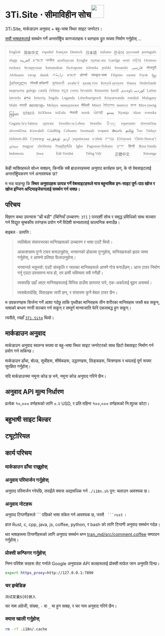 <h1 style="justify-content:space-between">3Ti.Site ⋅ सीमाविहीन सोच<img src="//i-01.eu.org/3Ti/logo.svg" style="user-select:none;margin-top:-1px;width:42px"></h1>

3Ti.Site, मार्कडाउन अनुवाद + बहु-भाषा स्थिर साइट जनरेटर।

[सयौं भाषाहरूलाई](https://github.com/i18n-site/node/blob/main/lang/src/index.js) समर्थन गर्ने अन्तर्राष्ट्रिय कागजातहरू र ब्लगहरू द्रुत रूपमा निर्माण गर्नुहोस् ...

<pre class="langli" style="display:flex;flex-wrap:wrap;background:transparent;border:1px solid #eee;font-size:12px;box-shadow:0 0 3px inset #eee;padding:12px 5px 4px 12px;justify-content:space-between;"><style>pre.langli i{font-weight:300;font-family:s;margin-right:7px;margin-bottom:8px;font-style:normal;color:#666;border-bottom:1px dashed #ccc;}</style><i>English</i><i> 简体中文 </i><i>español</i><i>français</i><i>Deutsch</i><i> 日本語 </i><i>italiano</i><i>한국어</i><i>русский</i><i>português</i><i>shqip</i><i>‫العربية‬</i><i>አማርኛ</i><i>অসমীয়া</i><i>azərbaycan</i><i>Eʋegbe</i><i>Aymar aru</i><i>Gaeilge</i><i>eesti</i><i>ଓଡ଼ିଆ</i><i>Oromoo</i><i>euskara</i><i>беларуская</i><i>bamanakan</i><i>български</i><i>íslenska</i><i>polski</i><i>bosanski</i><i>‫فارسی‬</i><i>भोजपुरी</i><i>Afrikaans</i><i>татар</i><i>dansk</i><i>‫ދިވެހިބަސް‬</i><i>ትግርኛ</i><i>डोगरी</i><i>संस्कृत भाषा</i><i>Filipino</i><i>suomi</i><i>Frysk</i><i>ខ្មែរ</i><i>ქართული</i><i>गोंयची कोंकणी</i><i>ગુજરાતી</i><i>avañe’ẽ</i><i>қазақ тілі</i><i>Kreyòl ayisyen</i><i>Hausa</i><i>Nederlands</i><i>кыргызча</i><i>galego</i><i>català</i><i>čeština</i><i>ಕನ್ನಡ</i><i>corsu</i><i>hrvatski</i><i>Runasimi</i><i>kurdî</i><i>‫کوردیی ناوەندی‬</i><i>Latina</i><i>latviešu</i><i>ລາວ</i><i>lietuvių</i><i>lingála</i><i>Luganda</i><i>Lëtzebuergesch</i><i>Kinyarwanda</i><i>română</i><i>Malagasy</i><i>Malti</i><i>मराठी</i><i>മലയാളം</i><i>Melayu</i><i>македонски</i><i>मैथिली</i><i>Māori</i><i>মৈতৈলোন্</i><i>монгол</i><i>বাংলা</i><i>Mizo ṭawng</i><i>မြန်မာ</i><i>𞄀𞄄𞄰𞄩𞄍𞄜𞄰</i><i>IsiXhosa</i><i>isiZulu</i><i>नेपाली</i><i>norsk</i><i>ਪੰਜਾਬੀ</i><i>‫پښتو‬</i><i>Nyanja</i><i>Akan</i><i>svenska</i><i>Gagana fa'a Sāmoa</i><i>српски</i><i>Sesotho sa Leboa</i><i>Sesotho</i><i>සිංහල</i><i>esperanto</i><i>slovenčina</i><i>slovenščina</i><i>Kiswahili</i><i>Gàidhlig</i><i>Cebuano</i><i>Soomaali</i><i>тоҷикӣ</i><i>తెలుగు</i><i>தமிழ்</i><i>ไทย</i><i>Türkçe</i><i>türkmen dili</i><i>Cymraeg</i><i>‫ئۇيغۇرچە‬</i><i>‫اردو‬</i><i>українська</i><i>o‘zbek</i><i>‫עברית‬</i><i>Ελληνικά</i><i>ʻŌlelo Hawaiʻi</i><i>‫سنڌي‬</i><i>magyar</i><i>chiShona</i><i>հայերեն</i><i>Igbo</i><i>Pagsasao Ilokano</i><i>‫ייִדיש‬</i><i>हिन्दी</i><i>Basa Sunda</i><i>Indonesia</i><i>Jawa</i><i>Èdè Yorùbá</i><i>Tiếng Việt</i><i> 正體中文 </i><i>Xitsonga</i></pre>

केही व्यक्तिहरूले सोध्न सक्छन्, किनकि सबै ब्राउजरहरूमा अनुवाद कार्यहरू छन्, के यो वेबसाइटलाई अन्तर्राष्ट्रियकरण गर्न अनावश्यक छ?

म भन्न चाहन्छु कि **स्थिर अनुवादहरू उत्पन्न गर्ने वेबसाइटहरूले मात्र बहुभाषिक इन-साइट पूर्ण-पाठ खोज र खोज इन्जिन अप्टिमाइजेसनलाई समर्थन गर्न सक्छ।**

## परिचय

विज्ञान कथा उपन्यास &quot;थ्री बडी&quot; (चिनियाँ उच्चारण: `3Tǐ` ) पारदर्शी सोच र समृद्ध प्रविधिको साथ सञ्चार गर्न विद्युत चुम्बकीय तरंगहरू प्रयोग गर्ने विदेशी सभ्यतालाई काल्पनिक बनाउँछ।

बाइबल · उत्पत्ति :

> त्यतिबेला संसारभरका मानिसहरूको उच्चारण र भाषा एउटै थियो।
>
> आकाशसम्म पुग्ने टावर बनाउनुहोस्, भगवानको ढोकामा पुग्नुहोस्, मानिसहरूको हृदय जम्मा गर्नुहोस्, र आफ्नो प्रतिष्ठा फैलाउनुहोस्।
>
> भगवानले भन्नुभयो: एउटै संस्कृति र जातका मानिसहरूले आफ्नै गोत्र बनाउँछन्। आज टावर निर्माण गर्नु एउटा प्रस्तावना मात्र हो, तर हामी भविष्यमा सबै गर्नेछौं।
>
> त्यसपछि उहाँ आएर मानिसहरूलाई विभिन्न ठाउँमा छरपस्ट पारे, एक-अर्कालाई बुझ्न असमर्थ।
>
> त्यसबेलादेखि, विवादहरू जारी छन्, र संसारमा कुनै बेबल टावर छैन।

म उपकरणहरू सिर्जना गर्ने आशा गर्दछु ताकि पृथ्वीका मानिसहरू तीन शरीरका मानिसहरू जस्तै बन्न सकून्, भाषाको बन्धन नगरी सञ्चार गर्न सकून् र सम्पूर्ण मानवजाति फेरि एकताबद्ध हुन सकून्।

त्यसैले, त्यहाँ [`3Ti.Site`](//3Ti.Site) थियो।

## मार्कडाउन अनुवाद

मार्कडाउन अनुवाद स्वतन्त्र रूपमा वा बहु-भाषा स्थिर साइट जनरेटरको साथ छिटो वेबसाइट निर्माण गर्न प्रयोग गर्न सकिन्छ।

मार्कडाउन ढाँचा, बोल्ड, सूचीहरू, शीर्षकहरू, उद्धरणहरू, लिङ्कहरू, चित्रणहरू र थपलाई पूर्ण रूपमा सुरक्षित गर्नुहोस्।

यदि मार्कडाउनमा नमूना कोड छ भने, नमूना कोड अनुवाद गरिने छैन।

## अनुवाद API मूल्य निर्धारण

प्रत्येक १०,००० वर्णहरूको लागि ०.२ USD, र प्रति महिना १००,००० वर्णहरूको नि:शुल्क कोटा।

## बहुभाषी साइट बिल्डर

## ट्यूटोरियल

## कार्य परिचय

### मार्कडाउन ढाँचा राख्नुहोस्

### अनुवाद परिमार्जन गर्नुहोस्

अनुवाद परिमार्जन गरेपछि, तपाईंले क्यास अद्यावधिक गर्न `./i18n.sh` पुन: चलाउन आवश्यक छ।

### अनुवाद नोटहरू

अनुवाद टिप्पणीहरूले \``` पछिको भाषा संकेत गर्न आवश्यक छ, जस्तै ` ```rust` ।

हाल Rust, c, cpp, java, js, coffee, python, र bash को लागि टिप्पणी अनुवाद समर्थन गर्दछ।

थप भाषाहरूमा टिप्पणीहरूको लागि अनुवाद समर्थन थप्न [tran_md/src/comment.coffee](https://github.com/i18n-site/node/blob/main/tran_md/src/comment.coffee) सम्पादन गर्नुहोस्।

### प्रोक्सी कन्फिगर गर्नुहोस्

निम्न परिवेश चरहरू सेट गर्नाले Google अनुवादक API कलहरूलाई प्रोक्सी मार्फत जान अनुमति दिन्छ।

```bash
export https_proxy=http://127.0.0.1:7890
```

### चर इम्बेडिङ

```
测试变量${0}嵌入
```

चर नाम अंग्रेजी, संख्या, `-` वा `_` मा हुन सक्छ, र चर नाम अनुवाद गरिने छैन।

### क्यास खाली गर्नुहोस्

```bash
rm -rf .i18n/.cache
```
